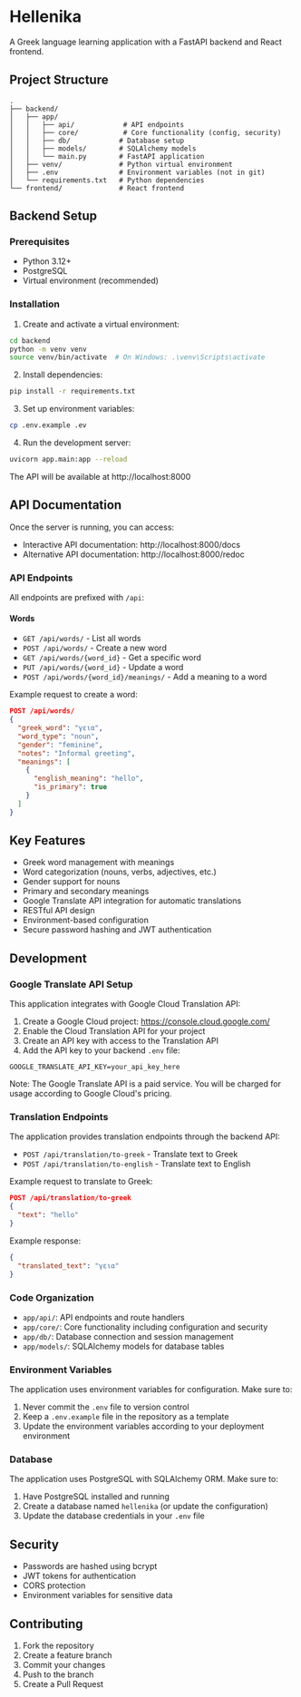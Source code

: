 # Hellenika

A Greek language learning application with a FastAPI backend and React frontend.

## Project Structure

```
.
├── backend/
│   ├── app/
│   │   ├── api/            # API endpoints
│   │   ├── core/           # Core functionality (config, security)
│   │   ├── db/            # Database setup
│   │   ├── models/        # SQLAlchemy models
│   │   └── main.py        # FastAPI application
│   ├── venv/              # Python virtual environment
│   ├── .env               # Environment variables (not in git)
│   └── requirements.txt   # Python dependencies
└── frontend/              # React frontend
```

## Backend Setup

### Prerequisites

- Python 3.12+
- PostgreSQL
- Virtual environment (recommended)

### Installation

1. Create and activate a virtual environment:

```bash
cd backend
python -m venv venv
source venv/bin/activate  # On Windows: .\venv\Scripts\activate
```

2. Install dependencies:

```bash
pip install -r requirements.txt
```

3. Set up environment variables:

```bash
cp .env.example .ev
```

4. Run the development server:

```bash
uvicorn app.main:app --reload
```

The API will be available at http://localhost:8000

## API Documentation

Once the server is running, you can access:

- Interactive API documentation: http://localhost:8000/docs
- Alternative API documentation: http://localhost:8000/redoc

### API Endpoints

All endpoints are prefixed with `/api`:

#### Words

- `GET /api/words/` - List all words
- `POST /api/words/` - Create a new word
- `GET /api/words/{word_id}` - Get a specific word
- `PUT /api/words/{word_id}` - Update a word
- `POST /api/words/{word_id}/meanings/` - Add a meaning to a word

Example request to create a word:

```json
POST /api/words/
{
  "greek_word": "γεια",
  "word_type": "noun",
  "gender": "feminine",
  "notes": "Informal greeting",
  "meanings": [
    {
      "english_meaning": "hello",
      "is_primary": true
    }
  ]
}
```

## Key Features

- Greek word management with meanings
- Word categorization (nouns, verbs, adjectives, etc.)
- Gender support for nouns
- Primary and secondary meanings
- Google Translate API integration for automatic translations
- RESTful API design
- Environment-based configuration
- Secure password hashing and JWT authentication

## Development

### Google Translate API Setup

This application integrates with Google Cloud Translation API:

1. Create a Google Cloud project: https://console.cloud.google.com/
2. Enable the Cloud Translation API for your project
3. Create an API key with access to the Translation API
4. Add the API key to your backend `.env` file:

```
GOOGLE_TRANSLATE_API_KEY=your_api_key_here
```

Note: The Google Translate API is a paid service. You will be charged for usage according to Google Cloud's pricing.

### Translation Endpoints

The application provides translation endpoints through the backend API:

- `POST /api/translation/to-greek` - Translate text to Greek
- `POST /api/translation/to-english` - Translate text to English

Example request to translate to Greek:

```json
POST /api/translation/to-greek
{
  "text": "hello"
}
```

Example response:

```json
{
  "translated_text": "γεια"
}
```

### Code Organization

- `app/api/`: API endpoints and route handlers
- `app/core/`: Core functionality including configuration and security
- `app/db/`: Database connection and session management
- `app/models/`: SQLAlchemy models for database tables

### Environment Variables

The application uses environment variables for configuration. Make sure to:

1. Never commit the `.env` file to version control
2. Keep a `.env.example` file in the repository as a template
3. Update the environment variables according to your deployment environment

### Database

The application uses PostgreSQL with SQLAlchemy ORM. Make sure to:

1. Have PostgreSQL installed and running
2. Create a database named `hellenika` (or update the configuration)
3. Update the database credentials in your `.env` file

## Security

- Passwords are hashed using bcrypt
- JWT tokens for authentication
- CORS protection
- Environment variables for sensitive data

## Contributing

1. Fork the repository
2. Create a feature branch
3. Commit your changes
4. Push to the branch
5. Create a Pull Request
